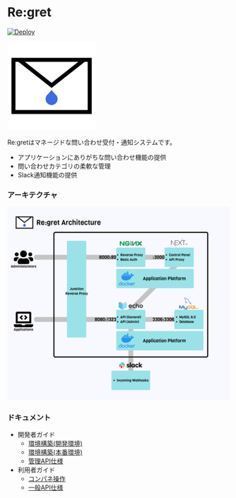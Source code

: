# Re:gret

[![Deploy](https://github.com/uyupun/regret/actions/workflows/main.yml/badge.svg)](https://github.com/uyupun/regret/actions/workflows/main.yml)

<img src="cpanel/public/logo.png" width="200px">

Re:gretはマネージドな問い合わせ受付・通知システムです。

- アプリケーションにありがちな問い合わせ機能の提供
- 問い合わせカテゴリの柔軟な管理
- Slack通知機能の提供

### アーキテクチャ

<img src="architecture.png" width="700px">

### ドキュメント

- 開発者ガイド
  - [環境構築(開発環境)](documents/build-dev.md)
  - [環境構築(本番環境)](documents/build-prod.md)
  - [管理API仕様](documents/api-admin.md)
- 利用者ガイド
  - [コンパネ操作](documents/cpanel.md)
  - [一般API仕様](documents/api-general.md)
